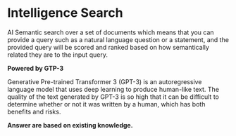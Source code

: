 # Intelligence Search
AI Semantic search over a set of documents which means that you can provide a query such as a natural language question or a statement, and the provided query will be scored and ranked based on how semantically related they are to the input query.

**Powered by GTP-3**<br>

Generative Pre-trained Transformer 3 (GPT-3) is an autoregressive language model that uses deep learning to produce human-like text.
The quality of the text generated by GPT-3 is so high that it can be difficult to determine whether or not it was written by a human, which has both benefits and risks.

**Answer are based on existing knowledge.**
